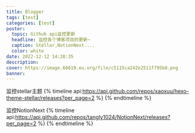 ```yaml
---
title: Blogger
tags: [test]
categories: [test]
poster:
  topic: Github api监控更新
  headline: 监控各个博客项目的更新~
  caption: Stellar,NotionNext....
  color: white
date: 2022-12-12 14:28:35
description:
cover: https://image.66619.eu.org/file/c5115ca242e2511f795b8.png
banner:
---
```


监控stellar主题
{% timeline api:https://api.github.com/repos/xaoxuu/hexo-theme-stellar/releases?per_page=2 %}
{% endtimeline %}

监控NotionNext
{% timeline api:https://api.github.com/repos/tangly1024/NotionNext/releases?per_page=2 %}
{% endtimeline %}